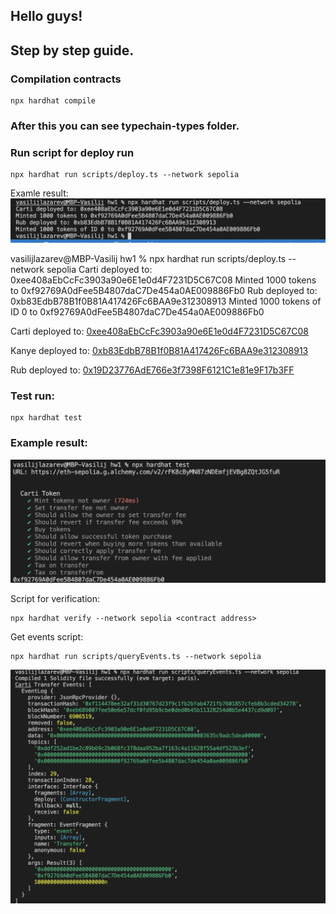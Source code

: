 ## Hello guys!

## Step by step guide.
### Compilation contracts
```
npx hardhat compile 
```
### After this you can see typechain-types folder.

### Run script for deploy run
```
npx hardhat run scripts/deploy.ts --network sepolia
```

Examle result:
![](/static/npx_run_hardhat.png)

vasilijlazarev@MBP-Vasilij hw1 % npx hardhat run scripts/deploy.ts --network sepolia
Carti deployed to: 0xee408aEbCcFc3903a90e6E1e0d4F7231D5C67C08
Minted 1000 tokens to 0xf92769A0dFee5B4807daC7De454a0AE009886Fb0
Rub deployed to: 0xb83EdbB78B1f0B81A417426Fc6BAA9e312308913
Minted 1000 tokens of ID 0 to 0xf92769A0dFee5B4807daC7De454a0AE009886Fb0

Carti deployed to: [0xee408aEbCcFc3903a90e6E1e0d4F7231D5C67C08](https://sepolia.etherscan.io/address/0x505A54B597e8C55A18CFe626387dDa3D4a0ae989#code)

Kanye deployed to: [0xb83EdbB78B1f0B81A417426Fc6BAA9e312308913](https://sepolia.etherscan.io/address/0xa6fdF9A03E26d00330A586E3217bd2aB97F705eC#code)

Rub deployed to: [0x19D23776AdE766e3f7398F6121C1e81e9F17b3FF](https://sepolia.etherscan.io/address/0x19D23776AdE766e3f7398F6121C1e81e9F17b3FF#writeContract)


### Test run:
```
npx hardhat test
```

### Example result:

![](/static/tests_result.png)


Script for verification:
```
npx hardhat verify --network sepolia <contract address>
```



Get events script:
```
npx hardhat run scripts/queryEvents.ts --network sepolia
```

![](/static/events.png)